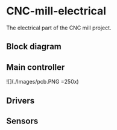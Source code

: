 # CNC-mill-electrical
The electrical part of the CNC mill project.

## Block diagram


## Main controller
![](./Images/pcb.PNG =250x)


## Drivers

## Sensors
